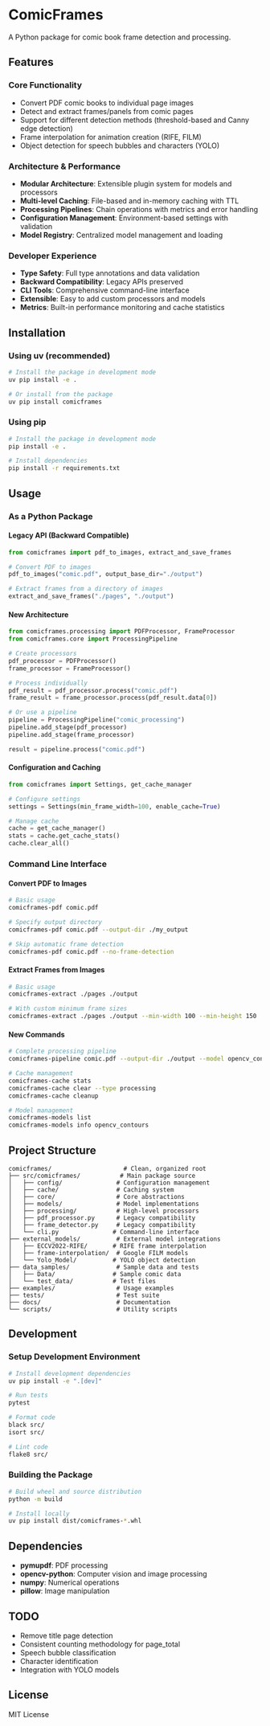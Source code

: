 # ComicFrames

A Python package for comic book frame detection and processing.

## Features

### Core Functionality
- Convert PDF comic books to individual page images
- Detect and extract frames/panels from comic pages
- Support for different detection methods (threshold-based and Canny edge detection)
- Frame interpolation for animation creation (RIFE, FILM)
- Object detection for speech bubbles and characters (YOLO)

### Architecture & Performance
- **Modular Architecture**: Extensible plugin system for models and processors
- **Multi-level Caching**: File-based and in-memory caching with TTL
- **Processing Pipelines**: Chain operations with metrics and error handling
- **Configuration Management**: Environment-based settings with validation
- **Model Registry**: Centralized model management and loading

### Developer Experience
- **Type Safety**: Full type annotations and data validation
- **Backward Compatibility**: Legacy APIs preserved
- **CLI Tools**: Comprehensive command-line interface
- **Extensible**: Easy to add custom processors and models
- **Metrics**: Built-in performance monitoring and cache statistics

## Installation

### Using uv (recommended)

```bash
# Install the package in development mode
uv pip install -e .

# Or install from the package
uv pip install comicframes
```

### Using pip

```bash
# Install the package in development mode
pip install -e .

# Install dependencies
pip install -r requirements.txt
```

## Usage

### As a Python Package

#### Legacy API (Backward Compatible)
```python
from comicframes import pdf_to_images, extract_and_save_frames

# Convert PDF to images
pdf_to_images("comic.pdf", output_base_dir="./output")

# Extract frames from a directory of images
extract_and_save_frames("./pages", "./output")
```

#### New Architecture
```python
from comicframes.processing import PDFProcessor, FrameProcessor
from comicframes.core import ProcessingPipeline

# Create processors
pdf_processor = PDFProcessor()
frame_processor = FrameProcessor()

# Process individually
pdf_result = pdf_processor.process("comic.pdf")
frame_result = frame_processor.process(pdf_result.data[0])

# Or use a pipeline
pipeline = ProcessingPipeline("comic_processing")
pipeline.add_stage(pdf_processor)
pipeline.add_stage(frame_processor)

result = pipeline.process("comic.pdf")
```

#### Configuration and Caching
```python
from comicframes import Settings, get_cache_manager

# Configure settings
settings = Settings(min_frame_width=100, enable_cache=True)

# Manage cache
cache = get_cache_manager()
stats = cache.get_cache_stats()
cache.clear_all()
```

### Command Line Interface

#### Convert PDF to Images

```bash
# Basic usage
comicframes-pdf comic.pdf

# Specify output directory
comicframes-pdf comic.pdf --output-dir ./my_output

# Skip automatic frame detection
comicframes-pdf comic.pdf --no-frame-detection
```

#### Extract Frames from Images

```bash
# Basic usage
comicframes-extract ./pages ./output

# With custom minimum frame sizes
comicframes-extract ./pages ./output --min-width 100 --min-height 150
```

#### New Commands

```bash
# Complete processing pipeline
comicframes-pipeline comic.pdf --output-dir ./output --model opencv_contours

# Cache management
comicframes-cache stats
comicframes-cache clear --type processing
comicframes-cache cleanup

# Model management
comicframes-models list
comicframes-models info opencv_contours
```

## Project Structure

```
comicframes/                    # Clean, organized root
├── src/comicframes/           # Main package source
│   ├── config/               # Configuration management
│   ├── cache/                # Caching system
│   ├── core/                 # Core abstractions
│   ├── models/               # Model implementations
│   ├── processing/           # High-level processors
│   ├── pdf_processor.py      # Legacy compatibility
│   ├── frame_detector.py     # Legacy compatibility
│   └── cli.py               # Command-line interface
├── external_models/          # External model integrations
│   ├── ECCV2022-RIFE/       # RIFE frame interpolation
│   ├── frame-interpolation/  # Google FILM models
│   └── Yolo_Model/          # YOLO object detection
├── data_samples/             # Sample data and tests
│   ├── Data/                # Sample comic data
│   └── test_data/           # Test files
├── examples/                 # Usage examples
├── tests/                    # Test suite
├── docs/                     # Documentation
└── scripts/                  # Utility scripts
```

## Development

### Setup Development Environment

```bash
# Install development dependencies
uv pip install -e ".[dev]"

# Run tests
pytest

# Format code
black src/
isort src/

# Lint code
flake8 src/
```

### Building the Package

```bash
# Build wheel and source distribution
python -m build

# Install locally
uv pip install dist/comicframes-*.whl
```

## Dependencies

- **pymupdf**: PDF processing
- **opencv-python**: Computer vision and image processing
- **numpy**: Numerical operations
- **pillow**: Image manipulation

## TODO

- Remove title page detection
- Consistent counting methodology for page_total
- Speech bubble classification
- Character identification
- Integration with YOLO models

## License

MIT License
